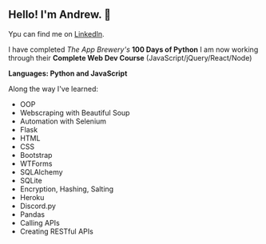 ## Hello! I'm Andrew. 👋

Ypu can find me on [LinkedIn](https://www.linkedin.com/in/andrewtclarkson/).

I have completed _The App Brewery's_ **100 Days of Python** 
I am now working through their **Complete Web Dev Course** (JavaScript/jQuery/React/Node)

**Languages: Python and JavaScript**

Along the way I've learned:

- OOP
- Webscraping with Beautiful Soup
- Automation with Selenium
- Flask
- HTML
- CSS
- Bootstrap
- WTForms
- SQLAlchemy
- SQLite
- Encryption, Hashing, Salting
- Heroku
- Discord.py
- Pandas
- Calling APIs
- Creating RESTful APIs
